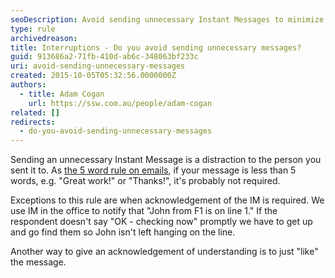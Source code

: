 ```yaml
---
seoDescription: Avoid sending unnecessary Instant Messages to minimize distractions and keep conversations focused.
type: rule
archivedreason:
title: Interruptions - Do you avoid sending unnecessary messages?
guid: 913686a2-71fb-410d-ab6c-348063bf233c
uri: avoid-sending-unnecessary-messages
created: 2015-10-05T05:32:56.0000000Z
authors:
  - title: Adam Cogan
    url: https://ssw.com.au/people/adam-cogan
related: []
redirects:
  - do-you-avoid-sending-unnecessary-messages
---
```


Sending an unnecessary Instant Message is a distraction to the person you sent it to. As [the 5 word rule on emails](/do-you-avoid-sending-unnecessary-emails), if your message is less than 5 words, e.g. "Great work!" or "Thanks!", it's probably not required.

<!--endintro-->

Exceptions to this rule are when acknowledgement of the IM is required. We use IM in the office to notify that "John from F1 is on line 1." If the respondent doesn't say "OK - checking now" promptly we have to get up and go find them so John isn't left hanging on the line.

Another way to give an acknowledgement of understanding is to just "like" the message.
